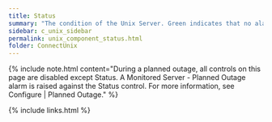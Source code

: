 ```yaml
---
title: Status
summary: "The condition of the Unix Server. Green indicates that no alarms have been raised. Yellow and red indicate that Oracle has raised an alarm."
sidebar: c_unix_sidebar
permalink: unix_component_status.html
folder: ConnectUnix
---
```



{% include note.html content="During a planned outage, all controls on this page are disabled except Status. A Monitored Server - Planned Outage alarm is raised against the Status control. For more information, see Configure \| Planned Outage." %}

{% include links.html %}
